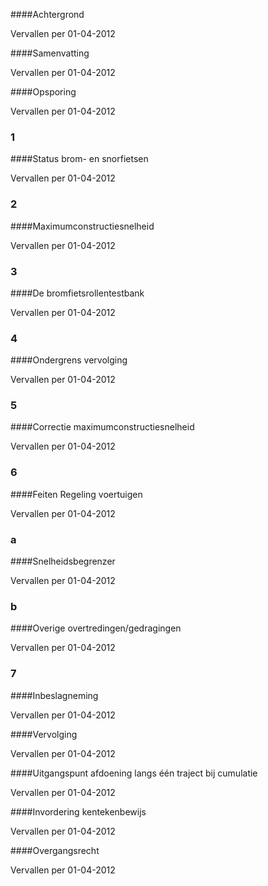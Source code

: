 <meta http-equiv='Content-Type' content='text/html; charset=utf-8' />


####Achtergrond

Vervallen per 01-04-2012 

####Samenvatting

Vervallen per 01-04-2012 

####Opsporing

Vervallen per 01-04-2012 

### 1  

####Status brom- en snorfietsen

Vervallen per 01-04-2012 

### 2  

####Maximumconstructiesnelheid

Vervallen per 01-04-2012 

### 3  

####De bromfietsrollentestbank

Vervallen per 01-04-2012 

### 4  

####Ondergrens vervolging

Vervallen per 01-04-2012 

### 5  

####Correctie maximumconstructiesnelheid

Vervallen per 01-04-2012 

### 6  

####Feiten Regeling voertuigen

Vervallen per 01-04-2012 

### a  

####Snelheidsbegrenzer

Vervallen per 01-04-2012 

### b  

####Overige overtredingen/gedragingen

Vervallen per 01-04-2012 

### 7  

####Inbeslagneming

Vervallen per 01-04-2012 

####Vervolging

Vervallen per 01-04-2012 

####Uitgangspunt afdoening langs één traject bij cumulatie

Vervallen per 01-04-2012 

####Invordering kentekenbewijs

Vervallen per 01-04-2012 

####Overgangsrecht

Vervallen per 01-04-2012 

